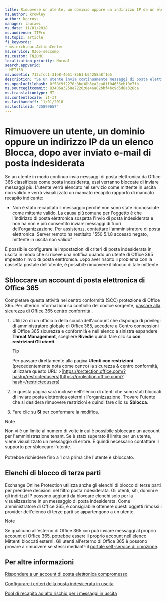 ```yaml
---
title: Rimuovere un utente, un dominio oppure un indirizzo IP da un elenco Blocca, dopo aver inviato e-mail di posta indesiderata
ms.author: krowley
author: kccross
manager: laurawi
ms.date: 11/01/2018
ms.audience: ITPro
ms.topic: article
f1_keywords:
- ms.exch.eac.ActionCenter
ms.service: O365-seccomp
ms.custom: TN2DMC
localization_priority: Normal
search.appverid:
- MET150
ms.assetid: 712cfcc1-31e8-4e51-8561-b64258a8f1e5
description: "Se un utente invia continuamente messaggi di posta elettronica da Office 365 che vengono classificati come posta indesiderata, l'invio di messaggi da tale utente verrà bloccato. "
ms.openlocfilehash: 0f58f9f2270c8be38b3ea2ea81f04656eb10e7fb
ms.sourcegitcommit: 83406a3258e722020e46a82bbf4bc9d5d8a326ca
ms.translationtype: MT
ms.contentlocale: it-IT
ms.lasthandoff: 11/01/2018
ms.locfileid: "25899657"
---
```

# <a name="removing-a-user-domain-or-ip-address-from-a-block-list-after-sending-spam-email"></a>Rimuovere un utente, un dominio oppure un indirizzo IP da un elenco Blocca, dopo aver inviato e-mail di posta indesiderata

Se un utente in modo continuo invia messaggi di posta elettronica da Office 365 classificata come posta indesiderata, essi verranno bloccate di inviare messaggi più. L'utente verrà elencato nel servizio come mittente in uscita non valido e verrà visualizzato un mancato recapito rapporto di mancato recapito indicante:

- Non è stato recapitato il messaggio perché non sono state riconosciute come mittente valido. La causa più comune per l'oggetto è che l'indirizzo di posta elettronica sospetta l'invio di posta indesiderata e non ha non è più consentito inviare messaggi di fuori dell'organizzazione. Per assistenza, contattare l'amministratore di posta elettronica.  Server remoto ha restituito "550 5.1.8 accesso negato, mittente in uscita non valido"

È possibile configurare le impostazioni di criteri di posta indesiderata in uscita in modo che si riceve una notifica quando un utente di Office 365 impedito l'invio di posta elettronica. Dopo aver risolto il problema con la cassetta postale dell'utente, è possibile rimuovere il blocco di tale mittente.
  
## <a name="unblock-a-blocked-office-365-email-account"></a>Sbloccare un account di posta elettronica di Office 365

Completare questa attività nel centro conformità (SCC) protezione di Office 365. Per ulteriori informazioni su controllo del codice sorgente, [passare alla sicurezza di Office 365 centro conformità](go-to-the-securitycompliance-center.md) .

1. Utilizzo di un ufficio o della scuola dell'account che disponga di privilegi di amministratore globale di Office 365, accedere a Centro connessioni di Office 365 sicurezza e conformità e nell'elenco a sinistra espandere **Threat Management**, scegliere **Rivedi**e quindi fare clic su **con restrizioni Gli utenti**.
    
    > [!TIP]
    > Per passare direttamente alla pagina **Utenti con restrizioni** (precedentemente nota come centro) la sicurezza &amp; centro conformità, utilizzare questo URL: >[https://protection.office.com/?hash=/restrictedusers](https://protection.office.com/?hash=/restrictedusers)

2. In questa pagina sarà incluse nell'elenco di utenti che sono stati bloccati di inviare posta elettronica esterni all'organizzazione.  Trovare l'utente che si desidera rimuovere restrizioni e quindi fare clic su **Sblocca**.

3. Fare clic su **Sì** per confermare la modifica. 
    
> [!NOTE]
> Non vi è un limite al numero di volte in cui è possibile sbloccare un account per l'amministrazione tenant. Se è stato superato il limite per un utente, viene visualizzato un messaggio di errore. È quindi necessario contattare il supporto per sbloccare l'utente.</br></br> Potrebbe richiedere fino a 1 ora prima che l'utente è sbloccato.
  
## <a name="third-party-block-lists"></a>Elenchi di blocco di terze parti

Exchange Online Protection utilizza anche gli elenchi di blocco di terze parti per prendere decisioni nel filtro posta indesiderata. Gli utenti, siti, domini e gli indirizzi IP possono aggiunti da bloccare elenchi solo per la visualizzazione in un messaggio di posta indesiderata. Come amministratore di Office 365, è consigliabile ottenere questi oggetti rimossi i provider dell'elenco di terze parti se appartengono a un utente.

> [!NOTE]
> Se qualcuno all'esterno di Office 365 non può inviare messaggi al proprio account di Office 365, potrebbe essere il proprio account nell'elenco Mittenti bloccati esterni. Gli utenti all'esterno di Office 365 è possono provare a rimuovere se stessi mediante il [portale self-service di rimozione](https://docs.microsoft.com/en-us/office365/SecurityCompliance/use-the-delist-portal-to-remove-yourself-from-the-office-365-blocked-senders-lis). 

## <a name="for-more-information"></a>Per altre informazioni

[Rispondere a un account di posta elettronica compromesso](responding-to-a-compromised-email-account.md)

[Configurare i criteri della posta indesiderata in uscita](configure-the-outbound-spam-policy.md)
  
[Pool di recapito ad alto rischio per i messaggi in uscita](high-risk-delivery-pool-for-outbound-messages.md)

  

  

